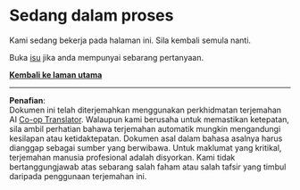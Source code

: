 <!--
CO_OP_TRANSLATOR_METADATA:
{
  "original_hash": "ea9f0804bd62f46d9808e953ec7fc459",
  "translation_date": "2025-08-27T21:57:51+00:00",
  "source_file": "_404.md",
  "language_code": "ms"
}
-->
# Sedang dalam proses

Kami sedang bekerja pada halaman ini. Sila kembali semula nanti.

Buka [isu](https://github.com/microsoft/Web-Dev-For-Beginners/issues/new/choose) jika anda mempunyai sebarang pertanyaan.

**[Kembali ke laman utama](../../../../../../..)**

---

**Penafian**:  
Dokumen ini telah diterjemahkan menggunakan perkhidmatan terjemahan AI [Co-op Translator](https://github.com/Azure/co-op-translator). Walaupun kami berusaha untuk memastikan ketepatan, sila ambil perhatian bahawa terjemahan automatik mungkin mengandungi kesilapan atau ketidaktepatan. Dokumen asal dalam bahasa asalnya harus dianggap sebagai sumber yang berwibawa. Untuk maklumat yang kritikal, terjemahan manusia profesional adalah disyorkan. Kami tidak bertanggungjawab atas sebarang salah faham atau salah tafsir yang timbul daripada penggunaan terjemahan ini.
